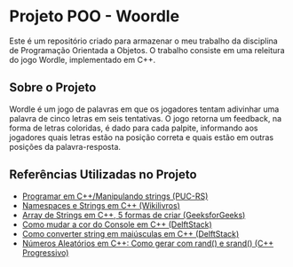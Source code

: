 # Projeto POO - Woordle
Este é um repositório criado para armazenar o meu trabalho da disciplina de Programação Orientada a Objetos. O trabalho consiste em uma releitura do jogo Wordle, implementado em C++.

## Sobre o Projeto
Wordle é um jogo de palavras em que os jogadores tentam adivinhar uma palavra de cinco letras em seis tentativas. O jogo retorna um feedback, na forma de letras coloridas, é dado para cada palpite, informando aos jogadores quais letras estão na posição correta e quais estão em outras posições da palavra-resposta.

## Referências Utilizadas no Projeto
* [Programar em C++/Manipulando strings (PUC-RS)](https://www.inf.pucrs.br/~flash/lapro2ec/aulas/aula_strings.html)
* [Namespaces e Strings em C++ (Wikilivros)](https://pt.wikibooks.org/wiki/Programar_em_C%2B%2B/Manipulando_strings)
* [Array de Strings em C++, 5 formas de criar (GeeksforGeeks)](https://www.geeksforgeeks.org/array-strings-c-3-different-ways-create/)
* [Como mudar a cor do Console em C++ (DelftStack)](https://www.delftstack.com/pt/howto/cpp/how-to-colorize-output-in-console-cpp/)
* [Como converter string em maiúsculas em C++ (DelftStack)](https://www.delftstack.com/pt/howto/cpp/how-to-convert-string-to-uppercase-cpp/#utilize-stdtransform-e-stdtoupper-para-converter-uma-string-em-mai%25C3%25BAsculas)
* [Números Aleatórios em C++: Como gerar com rand() e srand() (C++ Progressivo)](https://www.cmmprogressivo.net/2019/12/Como-Gerar-Numeros-Aleatorios-Randomicos-rand-srand.html)
